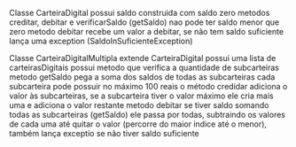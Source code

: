 Classe CarteiraDigital
	possui saldo
	construida com saldo zero
	metodos creditar, debitar e verificarSaldo (getSaldo)
	nao pode ter saldo menor que zero
	metodo debitar recebe um valor a debitar, se não tem saldo suficiente lança uma exception (SaldoInSuficienteException)

Classe CarteiraDigitalMultipla
	extende CarteiraDigital
	possui uma lista de carteirasDigitais
	possui metodo que verifica a quantidade de subcarteiras
	metodo getSaldo pega a soma dos saldos de todas as subcarteiras
	cada subcarteira pode possuir no máximo 100 reais
	o método credidar adiciona o valor às subcarteiras, se a subcarteira tiver o valor máximo ele cria mais uma e adiciona o valor restante
	metodo debitar se tiver saldo somando todas as subcarteiras (getSaldo) ele passa por todas, subtraindo os valores de cada uma até quitar o valor (percorre do maior indice até o menor), também lança exceptio se não tiver saldo suficiente

